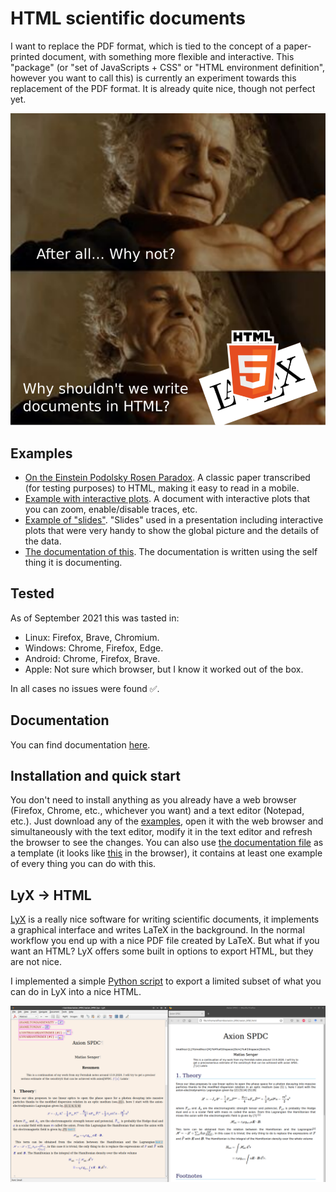 # HTML scientific documents

I want to replace the PDF format, which is tied to the concept of a paper-printed document, with something more flexible and interactive. This "package" (or "set of JavaScripts + CSS" or "HTML environment definition", however you want to call this) is currently an experiment towards this replacement of the PDF format. It is already quite nice, though not perfect yet.

![After all, why not? why shouldn't we write documents in HTML?](media/after_all_why_not.svg)

## Examples

- [On the Einstein Podolsky Rosen Paradox](https://sengerm.github.io/html-academic-publishing/examples/1964_Bell/Bell_1964_On%20the%20Einstein%20Podolsky%20Rosen%20paradox.html). A classic paper transcribed (for testing purposes) to HTML, making it easy to read in a mobile.
- [Example with interactive plots](https://sengerm.github.io/html-github-hosting/210425_spacial_resolution_of_AC-LGAD_within_a_pad/210425_spacial_resolution_of_AC-LGAD_within_a_pad.html). A document with interactive plots that you can zoom, enable/disable traces, etc.
- [Example of "slides"](https://sengerm.github.io/TIPP2021/). "Slides" used in a presentation including interactive plots that were very handy to show the global picture and the details of the data.
- [The documentation of this](https://sengerm.github.io/html-academic-publishing/#Examples). The documentation is written using the self thing it is documenting.

## Tested

As of September 2021 this was tasted in:

- Linux: Firefox, Brave, Chromium.
- Windows: Chrome, Firefox, Edge.
- Android: Chrome, Firefox, Brave.
- Apple: Not sure which browser, but I know it worked out of the box.

In all cases no issues were found ✅.

## Documentation

You can find documentation [here](https://sengerm.github.io/html-academic-publishing/).

## Installation and quick start

You don't need to install anything as you already have a web browser (Firefox, Chrome, etc., whichever you want) and a text editor (Notepad, etc.). Just download any of the [examples](examples), open it with the web browser and simultaneously with the text editor, modify it in the text editor and refresh the browser to see the changes. You can also use [the documentation file](index.html) as a template (it looks like [this](https://sengerm.github.io/html-academic-publishing/) in the browser), it contains at least one example of every thing you can do with this.

## LyX → HTML

[LyX](https://www.lyx.org/) is a really nice software for writing scientific documents, it implements a graphical interface and writes LaTeX in the background. In the normal workflow you end up with a nice PDF file created by LaTeX. But what if you want an HTML? LyX offers some built in options to export HTML, but they are not nice.

I implemented a simple [Python script](python/lyx_to_html.py) to export a limited subset of what you can do in LyX into a nice HTML.

![Screenshot](/python/example/Screenshot_2021-07-30_19-09-45.png)
